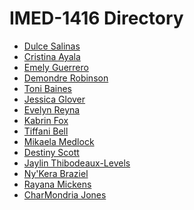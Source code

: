 <html>
  
<body>
  
 <h1>IMED-1416 Directory</h1>
 
 <ul>
  
<li><a href=https://Dulce1226.github.io"/>Dulce Salinas</a>
<li><a href=https://CristinaCAD.github.io"/>Cristina Ayala</a> 
<li><a href=https://ereyna2020.github.io/>Emely Guerrero</a>  
<li><a href=https://DemondreR.github.io/>Demondre Robinson</a>  
<li><a href=https://Tonibaines.github.io/>Toni Baines</a>
<li><a href=https://jessicaglover.github.io/>Jessica Glover</a>
<li><a href=https://jessicaglover.github.io/>Evelyn Reyna</a>
<li><a href=https://kabrin16.github.io/>Kabrin Fox</a>
<li><a href=https://tiffanibell01.github.io/>Tiffani Bell</a>
<li><a href=https://MikaelaM1.github.io/>Mikaela Medlock</a>
<li><a href=https://destiny-scott.github.io/>Destiny Scott</a>
<li><a href=https://Thibodeauxnba.github.io/>Jaylin Thibodeaux-Levels</a>
<li><a href=https://Nykera.github.io/>Ny'Kera Braziel</a>
<li><a href=https://rayana.github.io/>Rayana Mickens</a>
<li><a href=https://shaderiaaa.github.io/>CharMondria Jones</a>    
